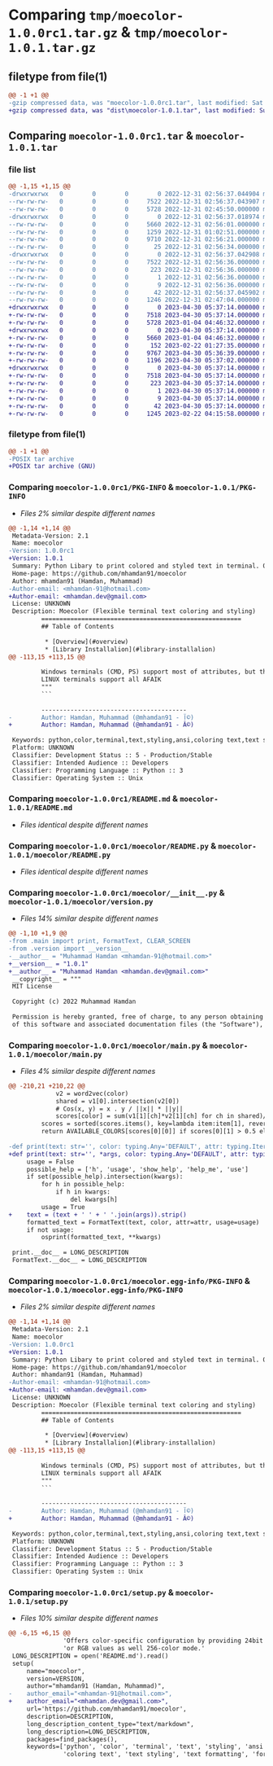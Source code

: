 # Comparing `tmp/moecolor-1.0.0rc1.tar.gz` & `tmp/moecolor-1.0.1.tar.gz`

## filetype from file(1)

```diff
@@ -1 +1 @@
-gzip compressed data, was "moecolor-1.0.0rc1.tar", last modified: Sat Dec 31 02:56:37 2022, max compression
+gzip compressed data, was "dist\moecolor-1.0.1.tar", last modified: Sun Apr 30 05:37:14 2023, max compression
```

## Comparing `moecolor-1.0.0rc1.tar` & `moecolor-1.0.1.tar`

### file list

```diff
@@ -1,15 +1,15 @@
-drwxrwxrwx   0        0        0        0 2022-12-31 02:56:37.044904 moecolor-1.0.0rc1/
--rw-rw-rw-   0        0        0     7522 2022-12-31 02:56:37.043907 moecolor-1.0.0rc1/PKG-INFO
--rw-rw-rw-   0        0        0     5728 2022-12-31 02:45:50.000000 moecolor-1.0.0rc1/README.md
-drwxrwxrwx   0        0        0        0 2022-12-31 02:56:37.018974 moecolor-1.0.0rc1/moecolor/
--rw-rw-rw-   0        0        0     5660 2022-12-31 02:56:01.000000 moecolor-1.0.0rc1/moecolor/README.py
--rw-rw-rw-   0        0        0     1259 2022-12-31 01:02:51.000000 moecolor-1.0.0rc1/moecolor/__init__.py
--rw-rw-rw-   0        0        0     9710 2022-12-31 02:56:21.000000 moecolor-1.0.0rc1/moecolor/main.py
--rw-rw-rw-   0        0        0       25 2022-12-31 02:56:34.000000 moecolor-1.0.0rc1/moecolor/version.py
-drwxrwxrwx   0        0        0        0 2022-12-31 02:56:37.042908 moecolor-1.0.0rc1/moecolor.egg-info/
--rw-rw-rw-   0        0        0     7522 2022-12-31 02:56:36.000000 moecolor-1.0.0rc1/moecolor.egg-info/PKG-INFO
--rw-rw-rw-   0        0        0      223 2022-12-31 02:56:36.000000 moecolor-1.0.0rc1/moecolor.egg-info/SOURCES.txt
--rw-rw-rw-   0        0        0        1 2022-12-31 02:56:36.000000 moecolor-1.0.0rc1/moecolor.egg-info/dependency_links.txt
--rw-rw-rw-   0        0        0        9 2022-12-31 02:56:36.000000 moecolor-1.0.0rc1/moecolor.egg-info/top_level.txt
--rw-rw-rw-   0        0        0       42 2022-12-31 02:56:37.045902 moecolor-1.0.0rc1/setup.cfg
--rw-rw-rw-   0        0        0     1246 2022-12-31 02:47:04.000000 moecolor-1.0.0rc1/setup.py
+drwxrwxrwx   0        0        0        0 2023-04-30 05:37:14.000000 moecolor-1.0.1/
+-rw-rw-rw-   0        0        0     7518 2023-04-30 05:37:14.000000 moecolor-1.0.1/PKG-INFO
+-rw-rw-rw-   0        0        0     5728 2023-01-04 04:46:32.000000 moecolor-1.0.1/README.md
+drwxrwxrwx   0        0        0        0 2023-04-30 05:37:14.000000 moecolor-1.0.1/moecolor/
+-rw-rw-rw-   0        0        0     5660 2023-01-04 04:46:32.000000 moecolor-1.0.1/moecolor/README.py
+-rw-rw-rw-   0        0        0      152 2023-02-22 01:27:35.000000 moecolor-1.0.1/moecolor/__init__.py
+-rw-rw-rw-   0        0        0     9767 2023-04-30 05:36:39.000000 moecolor-1.0.1/moecolor/main.py
+-rw-rw-rw-   0        0        0     1196 2023-04-30 05:37:02.000000 moecolor-1.0.1/moecolor/version.py
+drwxrwxrwx   0        0        0        0 2023-04-30 05:37:14.000000 moecolor-1.0.1/moecolor.egg-info/
+-rw-rw-rw-   0        0        0     7518 2023-04-30 05:37:14.000000 moecolor-1.0.1/moecolor.egg-info/PKG-INFO
+-rw-rw-rw-   0        0        0      223 2023-04-30 05:37:14.000000 moecolor-1.0.1/moecolor.egg-info/SOURCES.txt
+-rw-rw-rw-   0        0        0        1 2023-04-30 05:37:14.000000 moecolor-1.0.1/moecolor.egg-info/dependency_links.txt
+-rw-rw-rw-   0        0        0        9 2023-04-30 05:37:14.000000 moecolor-1.0.1/moecolor.egg-info/top_level.txt
+-rw-rw-rw-   0        0        0       42 2023-04-30 05:37:14.000000 moecolor-1.0.1/setup.cfg
+-rw-rw-rw-   0        0        0     1245 2023-02-22 04:15:58.000000 moecolor-1.0.1/setup.py
```

### filetype from file(1)

```diff
@@ -1 +1 @@
-POSIX tar archive
+POSIX tar archive (GNU)
```

### Comparing `moecolor-1.0.0rc1/PKG-INFO` & `moecolor-1.0.1/PKG-INFO`

 * *Files 2% similar despite different names*

```diff
@@ -1,14 +1,14 @@
 Metadata-Version: 2.1
 Name: moecolor
-Version: 1.0.0rc1
+Version: 1.0.1
 Summary: Python Libary to print colored and styled text in terminal. Offers color-specific configuration by providing 24bit hex or RGB values as well 256-color mode.
 Home-page: https://github.com/mhamdan91/moecolor
 Author: mhamdan91 (Hamdan, Muhammad)
-Author-email: <mhamdan-91@hotmail.com>
+Author-email: <mhamdan.dev@gmail.com>
 License: UNKNOWN
 Description: Moecolor (Flexible terminal text coloring and styling)
         =======================================================
         ## Table of Contents
         
          * [Overview](#overview)
          * [Library Installalion](#library-installalion)
@@ -113,15 +113,15 @@
         
         Windows terminals (CMD, PS) support most of attributes, but the following ['blink', 'dim']
         LINUX terminals support all AFAIK
         """
         ```
         
         ----------------------------------------
-        Author: Hamdan, Muhammad (@mhamdan91 - آ©)
+        Author: Hamdan, Muhammad (@mhamdan91 - Â©)
         
 Keywords: python,color,terminal,text,styling,ansi,coloring text,text styling,text formatting,formatting
 Platform: UNKNOWN
 Classifier: Development Status :: 5 - Production/Stable
 Classifier: Intended Audience :: Developers
 Classifier: Programming Language :: Python :: 3
 Classifier: Operating System :: Unix
```

### Comparing `moecolor-1.0.0rc1/README.md` & `moecolor-1.0.1/README.md`

 * *Files identical despite different names*

### Comparing `moecolor-1.0.0rc1/moecolor/README.py` & `moecolor-1.0.1/moecolor/README.py`

 * *Files identical despite different names*

### Comparing `moecolor-1.0.0rc1/moecolor/__init__.py` & `moecolor-1.0.1/moecolor/version.py`

 * *Files 14% similar despite different names*

```diff
@@ -1,10 +1,9 @@
-from .main import print, FormatText, CLEAR_SCREEN
-from .version import __version__
-__author__ = "Muhammad Hamdan <mhamdan-91@hotmail.com>"
+__version__ = "1.0.1"
+__author__ = "Muhammad Hamdan <mhamdan.dev@gmail.com>"
 __copyright__ = """
 MIT License
 
 Copyright (c) 2022 Muhammad Hamdan
 
 Permission is hereby granted, free of charge, to any person obtaining a copy
 of this software and associated documentation files (the "Software"), to deal
```

### Comparing `moecolor-1.0.0rc1/moecolor/main.py` & `moecolor-1.0.1/moecolor/main.py`

 * *Files 4% similar despite different names*

```diff
@@ -210,21 +210,22 @@
             v2 = word2vec(color)
             shared = v1[0].intersection(v2[0])
             # Cos(x, y) = x . y / ||x|| * ||y||
             scores[color] = sum(v1[1][ch]*v2[1][ch] for ch in shared)/v1[2]/v2[2]
         scores = sorted(scores.items(), key=lambda item:item[1], reverse=True)
         return AVAILABLE_COLORS[scores[0][0]] if scores[0][1] > 0.5 else -1
 
-def print(text: str='', color: typing.Any='DEFAULT', attr: typing.Iterable=[], **kwargs):
+def print(text: str='', *args, color: typing.Any='DEFAULT', attr: typing.Iterable=[], **kwargs):
     usage = False
     possible_help = ['h', 'usage', 'show_help', 'help_me', 'use']
     if set(possible_help).intersection(kwargs):
         for h in possible_help:
             if h in kwargs:
                 del kwargs[h]
         usage = True
+    text = (text + ' ' + ' '.join(args)).strip()
     formatted_text = FormatText(text, color, attr=attr, usage=usage)
     if not usage:
         osprint(formatted_text, **kwargs)
 
 print.__doc__ = LONG_DESCRIPTION
 FormatText.__doc__ = LONG_DESCRIPTION
```

### Comparing `moecolor-1.0.0rc1/moecolor.egg-info/PKG-INFO` & `moecolor-1.0.1/moecolor.egg-info/PKG-INFO`

 * *Files 2% similar despite different names*

```diff
@@ -1,14 +1,14 @@
 Metadata-Version: 2.1
 Name: moecolor
-Version: 1.0.0rc1
+Version: 1.0.1
 Summary: Python Libary to print colored and styled text in terminal. Offers color-specific configuration by providing 24bit hex or RGB values as well 256-color mode.
 Home-page: https://github.com/mhamdan91/moecolor
 Author: mhamdan91 (Hamdan, Muhammad)
-Author-email: <mhamdan-91@hotmail.com>
+Author-email: <mhamdan.dev@gmail.com>
 License: UNKNOWN
 Description: Moecolor (Flexible terminal text coloring and styling)
         =======================================================
         ## Table of Contents
         
          * [Overview](#overview)
          * [Library Installalion](#library-installalion)
@@ -113,15 +113,15 @@
         
         Windows terminals (CMD, PS) support most of attributes, but the following ['blink', 'dim']
         LINUX terminals support all AFAIK
         """
         ```
         
         ----------------------------------------
-        Author: Hamdan, Muhammad (@mhamdan91 - آ©)
+        Author: Hamdan, Muhammad (@mhamdan91 - Â©)
         
 Keywords: python,color,terminal,text,styling,ansi,coloring text,text styling,text formatting,formatting
 Platform: UNKNOWN
 Classifier: Development Status :: 5 - Production/Stable
 Classifier: Intended Audience :: Developers
 Classifier: Programming Language :: Python :: 3
 Classifier: Operating System :: Unix
```

### Comparing `moecolor-1.0.0rc1/setup.py` & `moecolor-1.0.1/setup.py`

 * *Files 10% similar despite different names*

```diff
@@ -6,15 +6,15 @@
               'Offers color-specific configuration by providing 24bit hex '  \
               'or RGB values as well 256-color mode.'
 LONG_DESCRIPTION = open('README.md').read()
 setup(
     name="moecolor",
     version=VERSION,
     author="mhamdan91 (Hamdan, Muhammad)",
-    author_email="<mhamdan-91@hotmail.com>",
+    author_email="<mhamdan.dev@gmail.com>",
     url='https://github.com/mhamdan91/moecolor',
     description=DESCRIPTION,
     long_description_content_type="text/markdown",
     long_description=LONG_DESCRIPTION,
     packages=find_packages(),
     keywords=['python', 'color', 'terminal', 'text', 'styling', 'ansi',
               'coloring text', 'text styling', 'text formatting', 'formatting'],
```

